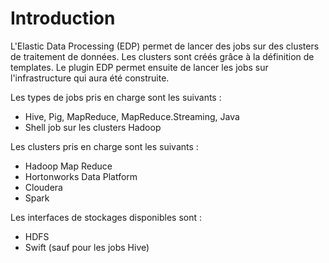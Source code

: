 # Introduction

L'Elastic Data Processing (EDP) permet de lancer des jobs sur des clusters de traitement de données. Les clusters sont créés grâce à la définition de templates. Le plugin EDP permet ensuite de lancer les jobs sur l'infrastructure qui aura été construite. 

Les types de jobs pris en charge sont les suivants :

* Hive, Pig, MapReduce, MapReduce.Streaming, Java
* Shell job sur les clusters Hadoop

Les clusters pris en charge sont les suivants :

* Hadoop Map Reduce
* Hortonworks Data Platform
* Cloudera
* Spark

Les interfaces de stockages disponibles sont :

* HDFS
* Swift (sauf pour les jobs Hive)
